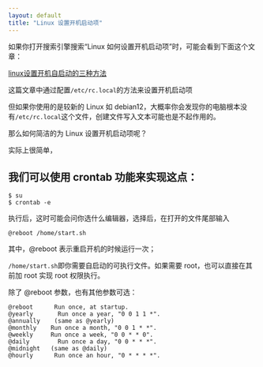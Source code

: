 ```yaml
---
layout: default
title: "Linux 设置开机启动项"
---
```

如果你打开搜索引擎搜索“Linux 如何设置开机启动项”时，可能会看到下面这个文章：

[linux设置开机自启动的三种方法](https://blog.csdn.net/hualinger/article/details/125321966)

这篇文章中通过配置`/etc/rc.local`的方法来设置开机启动项

但如果你使用的是较新的 Linux 如 debian12，大概率你会发现你的电脑根本没有`/etc/rc.local`这个文件，创建文件写入文本可能也是不起作用的。

那么如何简洁的为 Linux 设置开机启动项呢？

实际上很简单，

## 我们可以使用 **crontab** 功能来实现这点：

```
$ su
$ crontab -e
```

执行后，这时可能会问你选什么编辑器，选择后，在打开的文件尾部输入

```
@reboot /home/start.sh
```

其中，@reboot 表示重启开机的时候运行一次；

`/home/start.sh`即你需要自启动的可执行文件。如果需要 root，也可以直接在其前加 root 实现 root 权限执行。

除了 @reboot 参数，也有其他参数可选：

```
@reboot      Run once, at startup.
@yearly       Run once a year, "0 0 1 1 *".
@annually    (same as @yearly)
@monthly    Run once a month, "0 0 1 * *".
@weekly     Run once a week, "0 0 * * 0".
@daily        Run once a day, "0 0 * * *".
@midnight   (same as @daily)
@hourly      Run once an hour, "0 * * * *".
```
